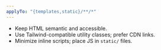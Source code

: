 ```yaml
---
applyTo: "{templates,static}/**/*"
---
```

- Keep HTML semantic and accessible.
- Use Tailwind-compatible utility classes; prefer CDN links.
- Minimize inline scripts; place JS in `static/` files.

